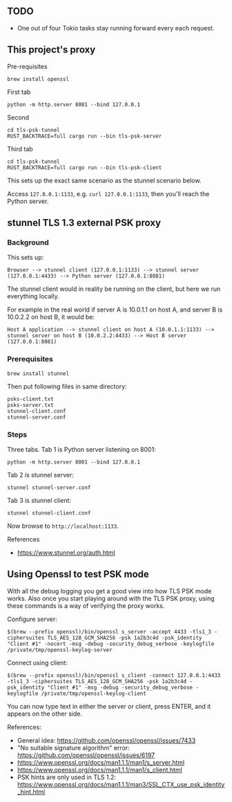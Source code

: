 ## TODO

- One out of four Tokio tasks stay running forward every each request.

## This project's proxy

Pre-requisites

```
brew install openssl
```

First tab

```
python -m http.server 8081 --bind 127.0.0.1
```

Second

```
cd tls-psk-tunnel
RUST_BACKTRACE=full cargo run --bin tls-psk-server
```

Third tab

```
cd tls-psk-tunnel
RUST_BACKTRACE=full cargo run --bin tls-psk-client
```

This sets up the exact same scenario as the stunnel scenario below.

Access `127.0.0.1:1133`, e.g. `curl 127.0.0.1:1133`, then you'll reach the Python server.

## stunnel TLS 1.3 external PSK proxy

### Background

This sets up:

```
Browser --> stunnel client (127.0.0.1:1133) --> stunnel server (127.0.0.1:4433) --> Python server (127.0.0.1:8081)
```

The stunnel client would in reality be running on the client, but here we run everything locally.

For example in the real world if server A is 10.0.1.1 on host A, and server B is 10.0.2.2 on host B, it would be:

```
Host A application --> stunnel client on host A (10.0.1.1:1133) --> stunnel server on host B (10.0.2.2:4433) --> Host B server (127.0.0.1:8081)
```

### Prerequisites

```
brew install stunnel
```

Then put following files in same directory:

```
psks-client.txt
psks-server.txt
stunnel-client.conf
stunnel-server.conf
```

### Steps

Three tabs. Tab 1 is Python server listening on 8001:

```
python -m http.server 8001 --bind 127.0.0.1
```

Tab 2 is stunnel server:

```
stunnel stunnel-server.conf
```

Tab 3 is stunnel client:

```
stunnel stunnel-client.conf
```

Now browse to `http://localhost:1133`.

References

-   https://www.stunnel.org/auth.html

## Using Openssl to test PSK mode

With all the debug logging you get a good view into how TLS PSK mode works. Also once you start playing around
with the TLS PSK proxy, using these commands is a way of verifying the proxy works.

Configure server:

```
$(brew --prefix openssl)/bin/openssl s_server -accept 4433 -tls1_3 -ciphersuites TLS_AES_128_GCM_SHA256 -psk 1a2b3c4d -psk_identity "Client #1" -nocert -msg -debug -security_debug_verbose -keylogfile /private/tmp/openssl-keylog-server
```

Connect using client:

```
$(brew --prefix openssl)/bin/openssl s_client -connect 127.0.0.1:4433 -tls1_3 -ciphersuites TLS_AES_128_GCM_SHA256 -psk 1a2b3c4d -psk_identity "Client #1" -msg -debug -security_debug_verbose -keylogfile /private/tmp/openssl-keylog-client
```

You can now type text in either the server or client, press ENTER, and it appears on the other side.

References:

-   General idea: https://github.com/openssl/openssl/issues/7433
-   "No suitable signature algorithm" error: https://github.com/openssl/openssl/issues/6197
-   https://www.openssl.org/docs/man1.1.1/man1/s_server.html
-   https://www.openssl.org/docs/man1.1.1/man1/s_client.html
-   PSK hints are only used in TLS 1.2: https://www.openssl.org/docs/man1.1.1/man3/SSL_CTX_use_psk_identity_hint.html
